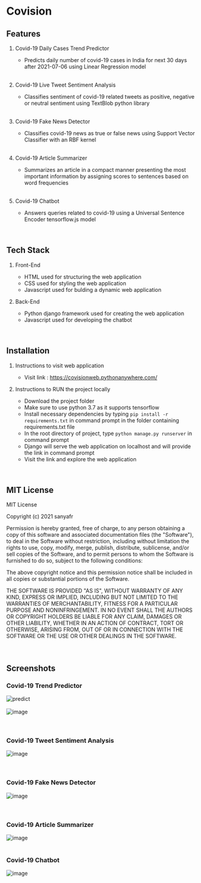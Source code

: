 # Covision
## Features
1. Covid-19 Daily Cases Trend Predictor
   * Predicts daily number of covid-19 cases in India for next 30 days after 2021-07-06 using Linear Regression model 
   <br>
   
2. Covid-19 Live Tweet Sentiment Analysis 
   * Classifies sentiment of covid-19 related tweets as positive, negative or neutral sentiment using TextBlob python library
   <br>
   
3. Covid-19 Fake News Detector
   * Classifies covid-19 news as true or false news using Support Vector Classifier with an RBF kernel 
   <br>

4. Covid-19 Article Summarizer
   * Summarizes an article in a compact manner presenting the most important information by assigning scores to sentences based on word frequencies 
   <br>
   
5. Covid-19 Chatbot
   * Answers queries related to covid-19 using a Universal Sentence Encoder tensorflow.js model
<br>

## Tech Stack
1. Front-End
    * HTML used for structuring the web application
    * CSS used for styling the web application
    * Javascript used for bulding a dynamic web application
    
2. Back-End
    * Python django framework used for creating the web application
    * Javascript used for developing the chatbot
<br>

## Installation
1. Instructions to visit web application
   * Visit link : https://covisionweb.pythonanywhere.com/

2. Instructions to RUN the project locally
   * Download the project folder
   * Make sure to use python 3.7 as it supports tensorflow
   * Install necessary dependencies by typing `pip install -r requirements.txt` in command prompt in the folder containing requirements.txt file
   * In the root directory of project, type `python manage.py runserver` in command prompt
   * Django will serve the web application on localhost and will provide the link in command prompt
   * Visit the link and explore the web application
<br>
 
## MIT License
MIT License

Copyright (c) 2021 sanyafr

Permission is hereby granted, free of charge, to any person obtaining a copy
of this software and associated documentation files (the "Software"), to deal
in the Software without restriction, including without limitation the rights
to use, copy, modify, merge, publish, distribute, sublicense, and/or sell
copies of the Software, and to permit persons to whom the Software is
furnished to do so, subject to the following conditions:

The above copyright notice and this permission notice shall be included in all
copies or substantial portions of the Software.

THE SOFTWARE IS PROVIDED "AS IS", WITHOUT WARRANTY OF ANY KIND, EXPRESS OR
IMPLIED, INCLUDING BUT NOT LIMITED TO THE WARRANTIES OF MERCHANTABILITY,
FITNESS FOR A PARTICULAR PURPOSE AND NONINFRINGEMENT. IN NO EVENT SHALL THE
AUTHORS OR COPYRIGHT HOLDERS BE LIABLE FOR ANY CLAIM, DAMAGES OR OTHER
LIABILITY, WHETHER IN AN ACTION OF CONTRACT, TORT OR OTHERWISE, ARISING FROM,
OUT OF OR IN CONNECTION WITH THE SOFTWARE OR THE USE OR OTHER DEALINGS IN THE
SOFTWARE.
<br>
<br>
<br>

## Screenshots

### Covid-19 Trend Predictor
![predict](https://user-images.githubusercontent.com/73059947/125186505-51090380-e248-11eb-8abc-e46cbb35d440.jpg)
<br>
<br>
![image](https://github.com/shobhitmir/Covision/assets/73059947/2b7cbbd2-49ef-4c42-ac7f-4f862491fb01)
<br>
<br>
<br>

### Covid-19 Tweet Sentiment Analysis
![image](https://github.com/shobhitmir/Covision/assets/73059947/2f24d911-5b4d-4a85-a4a8-2f767d03a1b8)
<br>
<br>
<br>

### Covid-19 Fake News Detector
![image](https://github.com/shobhitmir/Covision/assets/73059947/0d89beb4-b028-4351-86f3-1821d1de9e1d)
<br>
<br>
<br>

### Covid-19 Article Summarizer
![image](https://github.com/shobhitmir/Covision/assets/73059947/5e894555-fb43-4ac7-a899-aa54b7a5e90e)
<br>
<br>

### Covid-19 Chatbot
![image](https://github.com/shobhitmir/Covision/assets/73059947/cdf816aa-7e17-42b3-b60a-bab97414933c)

